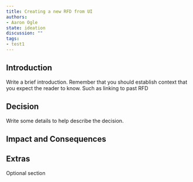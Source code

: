 ```yaml
---
title: Creating a new RFD from UI
authors:
- Aaron Ogle
state: ideation
discussion: ""
tags:
- test1
---
```


## Introduction

Write a brief introduction.  Remember that you should establish context that you expect the reader to know.  Such as linking to past RFD

## Decision

Write some details to help describe the decision. 

## Impact and Consequences

## Extras
Optional section
